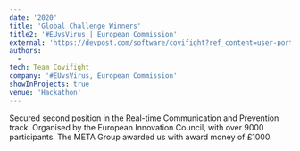 ```yaml
---
date: '2020'
title: 'Global Challenge Winners'
title2: '#EUvsVirus | European Commission'
external: 'https://devpost.com/software/covifight?ref_content=user-portfolio&ref_feature=in_progress'
authors:
  -
tech: Team Covifight
company: '#EUvsVirus, European Commission'
showInProjects: true
venue: 'Hackathon'
---
```


Secured second position in the Real-time Communication and Prevention track. Organised by the European Innovation Council, with over 9000 participants. The META Group awarded us with award money of £1000.
